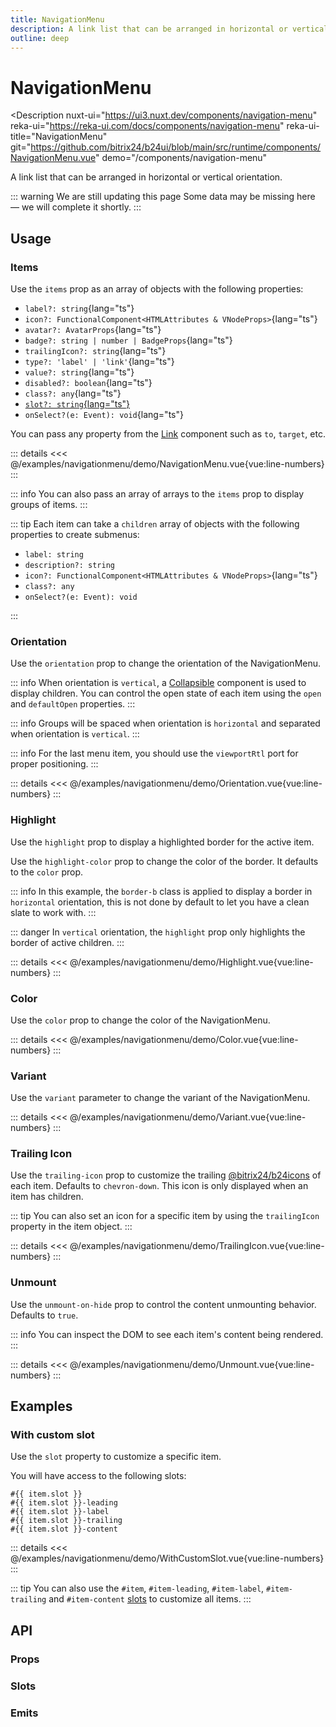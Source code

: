 ```yaml
---
title: NavigationMenu
description: A link list that can be arranged in horizontal or vertical orientation.
outline: deep
---
```

<script setup>
import NavigationMenuExample from '/examples/navigationmenu/NavigationMenu.vue';
import OrientationExample from '/examples/navigationmenu/Orientation.vue';
import HighlightExample from '/examples/navigationmenu/Highlight.vue';
import ColorExample from '/examples/navigationmenu/Color.vue';
import VariantExample from '/examples/navigationmenu/Variant.vue';
import TrailingIconExample from '/examples/navigationmenu/TrailingIcon.vue';
import UnmountExample from '/examples/navigationmenu/Unmount.vue';
import WithCustomSlotExample from '/examples/navigationmenu/WithCustomSlot.vue';
</script>
# NavigationMenu

<Description
  nuxt-ui="https://ui3.nuxt.dev/components/navigation-menu"
  reka-ui="https://reka-ui.com/docs/components/navigation-menu"
  reka-ui-title="NavigationMenu"
  git="https://github.com/bitrix24/b24ui/blob/main/src/runtime/components/NavigationMenu.vue"
  demo="/components/navigation-menu"
>
  A link list that can be arranged in horizontal or vertical orientation.
</Description>

::: warning We are still updating this page
Some data may be missing here — we will complete it shortly.
:::

## Usage

### Items

Use the `items` prop as an array of objects with the following properties:

- `label?: string`{lang="ts"}
- `icon?: FunctionalComponent<HTMLAttributes & VNodeProps>`{lang="ts"}
- `avatar?: AvatarProps`{lang="ts"}
- `badge?: string | number | BadgeProps`{lang="ts"}
- `trailingIcon?: string`{lang="ts"}
- `type?: 'label' | 'link'`{lang="ts"}
- `value?: string`{lang="ts"}
- `disabled?: boolean`{lang="ts"}
- `class?: any`{lang="ts"}
- [`slot?: string`{lang="ts"}](#with-custom-slot)
- `onSelect?(e: Event): void`{lang="ts"}

You can pass any property from the [Link](/components/link#props) component such as `to`, `target`, etc.

<div class="lg:min-h-[340px]">
  <ClientOnly>
    <NavigationMenuExample />
  </ClientOnly>
</div>

::: details
<<< @/examples/navigationmenu/demo/NavigationMenu.vue{vue:line-numbers}
:::

::: info
You can also pass an array of arrays to the `items` prop to display groups of items.
:::

::: tip
Each item can take a `children` array of objects with the following properties to create submenus:

- `label: string`
- `description?: string`
- `icon?: FunctionalComponent<HTMLAttributes & VNodeProps>`{lang="ts"}
- `class?: any`
- `onSelect?(e: Event): void`

:::

### Orientation

Use the `orientation` prop to change the orientation of the NavigationMenu.

::: info
When orientation is `vertical`, a [Collapsible](/components/collapsible) component is used to display children. You can control the open state of each item using the `open` and `defaultOpen` properties.
:::

::: info
Groups will be spaced when orientation is `horizontal` and separated when orientation is `vertical`.
:::

::: info
For the last menu item, you should use the `viewportRtl` port for proper positioning.
:::

<div class="lg:min-h-[340px]">
  <ClientOnly>
    <OrientationExample />
  </ClientOnly>
</div>

::: details
<<< @/examples/navigationmenu/demo/Orientation.vue{vue:line-numbers}
:::

### Highlight

Use the `highlight` prop to display a highlighted border for the active item.

Use the `highlight-color` prop to change the color of the border. It defaults to the `color` prop.

::: info
In this example, the `border-b` class is applied to display a border in `horizontal` orientation, this is not done by default to let you have a clean slate to work with.
:::

::: danger
In `vertical` orientation, the `highlight` prop only highlights the border of active children.
:::

<div class="lg:min-h-[340px]">
  <ClientOnly>
    <HighlightExample />
  </ClientOnly>
</div>

::: details
<<< @/examples/navigationmenu/demo/Highlight.vue{vue:line-numbers}
:::

### Color

Use the `color` prop to change the color of the NavigationMenu.

<div class="lg:min-h-[340px]">
  <ClientOnly>
    <ColorExample />
  </ClientOnly>
</div>

::: details
<<< @/examples/navigationmenu/demo/Color.vue{vue:line-numbers}
:::

### Variant

Use the `variant` parameter to change the variant of the NavigationMenu.

<div class="lg:min-h-[340px]">
  <ClientOnly>
    <VariantExample />
  </ClientOnly>
</div>

::: details
<<< @/examples/navigationmenu/demo/Variant.vue{vue:line-numbers}
:::

### Trailing Icon

Use the `trailing-icon` prop to customize the trailing [@bitrix24/b24icons](https://bitrix24.github.io/b24icons/guide/icons.html) of each item. Defaults to `chevron-down`. This icon is only displayed when an item has children.

::: tip
You can also set an icon for a specific item by using the `trailingIcon` property in the item object.
:::

<div class="lg:min-h-[340px]">
  <ClientOnly>
    <TrailingIconExample />
  </ClientOnly>
</div>

::: details
<<< @/examples/navigationmenu/demo/TrailingIcon.vue{vue:line-numbers}
:::

### Unmount

Use the `unmount-on-hide` prop to control the content unmounting behavior. Defaults to `true`.

::: info
You can inspect the DOM to see each item's content being rendered.
:::

<div class="lg:min-h-[340px]">
  <ClientOnly>
    <UnmountExample />
  </ClientOnly>
</div>

::: details
<<< @/examples/navigationmenu/demo/Unmount.vue{vue:line-numbers}
:::

## Examples

### With custom slot

Use the `slot` property to customize a specific item.

You will have access to the following slots:

```
#{{ item.slot }}
#{{ item.slot }}-leading
#{{ item.slot }}-label
#{{ item.slot }}-trailing
#{{ item.slot }}-content
```

<div class="lg:min-h-[340px]">
  <ClientOnly>
    <WithCustomSlotExample />
  </ClientOnly>
</div>

::: details
<<< @/examples/navigationmenu/demo/WithCustomSlot.vue{vue:line-numbers}
:::

::: tip
You can also use the `#item`, `#item-leading`, `#item-label`, `#item-trailing` and `#item-content` [slots](#slots) to customize all items.
:::

## API

### Props

<ComponentProps component="NavigationMenu" />

### Slots

<ComponentSlots component="NavigationMenu" />

### Emits

<ComponentEmits component="NavigationMenu" />
